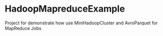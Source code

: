 # HadoopMapreduceExample
Project for demonstrate how use MiniHadoopCluster and AvroParquet for MapReduce Jobs 
